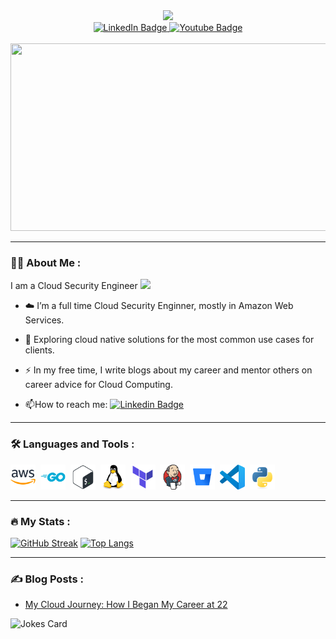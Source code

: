 <div id="header" align="center">
  <img src="https://media.giphy.com/media/M9gbBd9nbDrOTu1Mqx/giphy.gif" width="100"/>
  <div id="badges">
  <a href="https://www.linkedin.com/in/samuel-lozano-437b041a5/">
    <img src="https://img.shields.io/badge/LinkedIn-blue?style=for-the-badge&logo=linkedin&logoColor=white" alt="LinkedIn Badge"/>
  </a>
  <a href="https://www.youtube.com/@scalesec">
    <img src="https://img.shields.io/badge/YouTube-red?style=for-the-badge&logo=youtube&logoColor=white" alt="Youtube Badge"/>
  </a>
</div>
<img src="https://komarev.com/ghpvc/?username=sgonza20&style=flat-square&color=blue" alt=""/>
</div>
<div align="center">
  <img src="https://media1.giphy.com/media/v1.Y2lkPTc5MGI3NjExZDdmOW5hemlrNDI5YWJydXV5NzR6czJyaGx5MDk2bWRlazJxdjI0cyZlcD12MV9pbnRlcm5hbF9naWZfYnlfaWQmY3Q9Zw/2IudUHdI075HL02Pkk/giphy.gif" width="600" height="300"/>
</div>

---

### :man_technologist: About Me :

I am a Cloud Security Engineer <img src="https://media0.giphy.com/media/v1.Y2lkPTc5MGI3NjExb2NxMDk1ZHg1dmJjbjVnYndpNjJtMHR5NjNtanFjOG0zeDcyMGV6biZlcD12MV9pbnRlcm5hbF9naWZfYnlfaWQmY3Q9Zw/xTk9ZZvJbApGt3vy3C/giphy.gif" width="30">

- :cloud: I’m a full time Cloud Security Enginner, mostly in Amazon Web Services.

- :seedling: Exploring cloud native solutions for the most common use cases for clients.

- :zap: In my free time, I write blogs about my career and mentor others on career advice for Cloud Computing.

- :mailbox:How to reach me: [![Linkedin Badge](https://img.shields.io/badge/-sgonza20-blue?style=flat&logo=Linkedin&logoColor=white)](https://www.linkedin.com/in/samuel-lozano-437b041a5/)

---

### :hammer_and_wrench: Languages and Tools :

<div>
  <img src="https://github.com/devicons/devicon/blob/master/icons/amazonwebservices/amazonwebservices-original-wordmark.svg" title="AWS" alt="AWS" width="40" height="40"/>&nbsp;
  <img src="https://github.com/devicons/devicon/blob/master/icons/go/go-original-wordmark.svg" title="Go" alt="Go" width="40" height="40"/>&nbsp;
  <img src="https://github.com/devicons/devicon/blob/master/icons/bash/bash-original.svg" title="Bash" alt="Bash" width="40" height="40"/>&nbsp;
  <img src="https://github.com/devicons/devicon/blob/master/icons/linux/linux-original.svg" title="Linux" alt="Linux" width="40" height="40"/>&nbsp;
  <img src="https://github.com/devicons/devicon/blob/master/icons/terraform/terraform-original.svg" title="Terraform" alt="Terraform" width="40" height="40"/>&nbsp;
  <img src="https://github.com/devicons/devicon/blob/master/icons/jenkins/jenkins-original.svg" title="Jenkins" alt="Jenkins" width="40" height="40"/>&nbsp;
  <img src="https://github.com/devicons/devicon/blob/master/icons/bitbucket/bitbucket-original.svg" title="Bitbucket" alt="Bitbucket" width="40" height="40"/>&nbsp;
  <img src="https://github.com/devicons/devicon/blob/master/icons/vscode/vscode-original.svg" title="VSCode" alt="VSCode" width="40" height="40"/>&nbsp;
  <img src="https://github.com/devicons/devicon/blob/master/icons/python/python-original.svg" title="Python" alt="Python" width="40" height="40"/>&nbsp;
</div>

---

### :fire: My Stats :

[![GitHub Streak](https://github-readme-streak-stats.herokuapp.com?user=sgonza20)](https://git.io/streak-stats)
[![Top Langs](https://github-readme-stats.vercel.app/api/top-langs/?username=sgonza20&layout=compact&theme=vision-friendly-dark)](https://github.com/anuraghazra/github-readme-stats)

---

### :writing_hand: Blog Posts :

<!-- BLOG-POST-LIST:START -->
- [My Cloud Journey: How I Began My Career at 22](https://medium.com/@sgonza20/my-cloud-journey-how-i-began-my-career-at-22-fb4f59365362?source=rss-27c2569d1018------2)
<!-- BLOG-POST-LIST:END -->

<!-- Markdown -->

![Jokes Card](https://readme-jokes.vercel.app/api)

<!--
**sgonza20/sgonza20** is a ✨ _special_ ✨ repository because its `README.md` (this file) appears on your GitHub profile.

Here are some ideas to get you started:

- 🔭 I’m currently working on ...
- 🌱 I’m currently learning ...
- 👯 I’m looking to collaborate on ...
- 🤔 I’m looking for help with ...
- 💬 Ask me about ...
- 📫 How to reach me: ...
- 😄 Pronouns: ...
- ⚡ Fun fact: ...
-->
